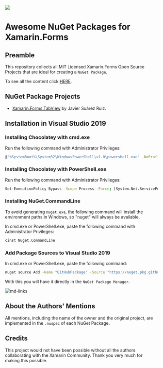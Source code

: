 <a href="https://github.com/danielmonettelli/Awesome-NuGet-Packages-for-Xamarin.Forms/packages">
<img src="https://raw.githubusercontent.com/danielmonettelli/Awesome-NuGet-Packages-for-Xamarin.Forms/master/Images_Readme/img_main.png?token=ADLXRJNSDSBZT573K5XD2CC676NSO"/>
</a>

# Awesome NuGet Packages for Xamarin.Forms

## Preamble

This repository collects all MIT Licensed Xamarin.Forms Open Source Projects that are ideal for creating a `NuGet Package`.

To see all the content click [HERE](https://github.com/danielmonettelli/Awesome-NuGet-Packages-for-Xamarin.Forms/packages).

## NuGet Package Projects

- [Xamarin.Forms.TabView](https://github.com/danielmonettelli/Awesome-NuGet-Packages-for-Xamarin.Forms/packages/287345) by Javier Suárez Ruiz.

## Installation in Visual Studio 2019

### Installing Chocolatey with cmd.exe

Run the following command with Administrator Privileges:

```sh
@"%SystemRoot%\System32\WindowsPowerShell\v1.0\powershell.exe" -NoProfile -InputFormat None -ExecutionPolicy Bypass -Command " [System.Net.ServicePointManager]::SecurityProtocol = 3072; iex ((New-Object System.Net.WebClient).DownloadString('https://chocolatey.org/install.ps1'))" && SET "PATH=%PATH%;%ALLUSERSPROFILE%\chocolatey\bin"
```
### Installing Chocolatey with PowerShell.exe

Run the following command with Administrator Privileges:

```sh
Set-ExecutionPolicy Bypass -Scope Process -Force; [System.Net.ServicePointManager]::SecurityProtocol = [System.Net.ServicePointManager]::SecurityProtocol -bor 3072; iex ((New-Object System.Net.WebClient).DownloadString('https://chocolatey.org/install.ps1'))
```

### Installing NuGet.CommandLine

To avoid generating `nuget.exe`, the following command will install the environment paths in Windows, so "nuget" will always be available.

In cmd.exe or PowerShell.exe, paste the following command with Administrator Privileges:

```sh
cinst Nuget.CommandLine
```

### Add Package Sources to Visual Studio 2019

In cmd.exe or PowerShell.exe, paste the following command:

```sh
nuget source Add -Name "GitHubPackage" -Source "https://nuget.pkg.github.com/danielmonettelli/index.json" -UserName danielmonettelli -Password f3df17d5829c5c8809c0e2fd9ea8b40c6c1436b1
```

With this you will have it directly in the `NuGet Package Manager`.

![md-links](https://raw.githubusercontent.com/danielmonettelli/Awesome-NuGet-Packages-for-Xamarin.Forms/master/Images_Readme/NuGet_Package_Manager.png?token=ADLXRJJWCKB5FRMZXJOSZ3K673MRC)

## About the Authors' Mentions

All mentions, including the name of the owner and the original project, are implemented in the `.nuspec` of each NuGet Package.

## Credits

This project would not have been possible without all the authors collaborating with the Xamarin Community. Thank you very much for making this possible.
